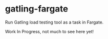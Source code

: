 # gatling-fargate
Run Gatling load testing tool as a task in Fargate.

Work In Progress, not much to see here yet!
